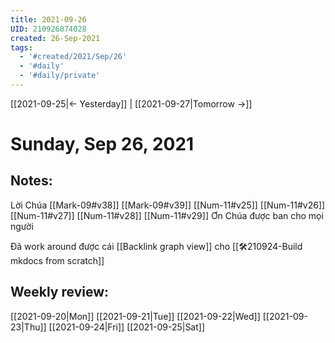 ```yaml
---
title: 2021-09-26
UID: 210926074028
created: 26-Sep-2021
tags:
  - '#created/2021/Sep/26'
  - '#daily'
  - '#daily/private'
---
```

[[2021-09-25|<- Yesterday]] | [[2021-09-27|Tomorrow ->]]
# Sunday, Sep 26, 2021

## Notes:
Lời Chúa
[[Mark-09#v38]] [[Mark-09#v39]]
[[Num-11#v25]] [[Num-11#v26]] [[Num-11#v27]] [[Num-11#v28]] [[Num-11#v29]]
Ơn Chúa được ban cho mọi người

Đã work around được cái [[Backlink graph view]] cho [[🛠️210924-Build mkdocs from scratch]]

## Weekly review:
[[2021-09-20|Mon]]
[[2021-09-21|Tue]]
[[2021-09-22|Wed]]
[[2021-09-23|Thu]]
[[2021-09-24|Fri]]
[[2021-09-25|Sat]]

